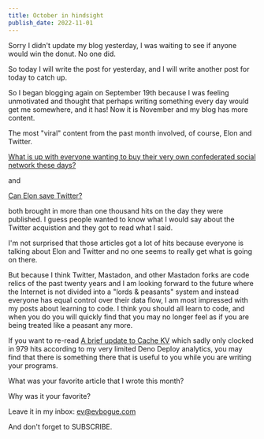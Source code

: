 ```yaml
---
title: October in hindsight
publish_date: 2022-11-01
---
```


Sorry I didn't update my blog yesterday, I was waiting to see if anyone would win the donut. No one did.

So today I will write the post for yesterday, and I will write another post for today to catch up.

So I began blogging again on September 19th because I was feeling unmotivated and thought that perhaps writing something every day would get me somewhere, and it has! Now it is November and my blog has more content.

The most "viral" content from the past month involved, of course, Elon and Twitter. 

[What is up with everyone wanting to buy their very own confederated social network these days?](./whatisupwitheveryonewantingtobuyconfederatedsocialnetworks) 

and 

[Can Elon save Twitter?](./canelonsavetwitter)

both brought in more than one thousand hits on the day they were published. I guess people wanted to know what I would say about the Twitter acquistion and they got to read what I said.

I'm not surprised that those articles got a lot of hits because everyone is talking about Elon and Twitter and no one seems to really get what is going on there. 

But because I think Twitter, Mastadon, and other Mastadon forks are code relics of the past twenty years and I am looking forward to the future where the Internet is not divided into a "lords & peasants" system and instead everyone has equal control over their data flow, I am most impressed with my posts about learning to code. I think you should all learn to code, and when you do you will quickly find that you may no longer feel as if you are being treated like a peasant any more.

If you want to re-read [A brief update to Cache KV](./abriefupdatetocachekv) which sadly only clocked in 979 hits according to my very limited Deno Deploy analytics, you may find that there is something there that is useful to you while you are writing your programs.

What was your favorite article that I wrote this month? 

Why was it your favorite?

Leave it in my inbox: ev@evbogue.com

And don't forget to SUBSCRIBE.
